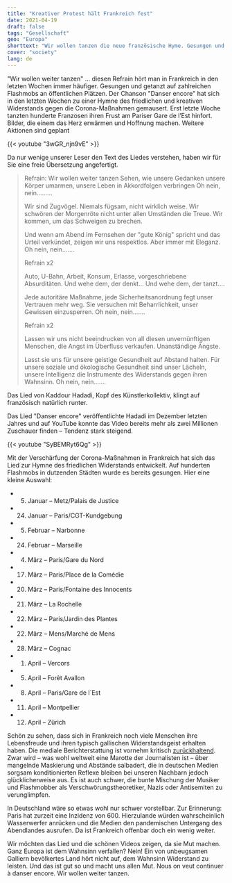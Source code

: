 ```yaml
---
title: "Kreativer Protest hält Frankreich fest"
date: 2021-04-19
draft: false
tags: "Gesellschaft"
geo: "Europa"
shorttext: "Wir wollen tanzen die neue französische Hyme. Gesungen und getanzt wird durch zahlreiche Flashmobs an allen öffentlichen Plätzen."
cover: "society"
lang: de
---
```


"Wir wollen weiter tanzen" … diesen Refrain hört man in Frankreich in den letzten Wochen immer häufiger. Gesungen und getanzt auf zahlreichen Flashmobs an öffentlichen Plätzen. Der Chanson "Danser encore" hat sich in den letzten Wochen zu einer Hymne des friedlichen und kreativen Widerstands gegen die Corona-Maßnahmen gemausert. Erst letzte Woche tanzten hunderte Franzosen ihren Frust am Pariser Gare de l’Est hinfort. Bilder, die einem das Herz erwärmen und Hoffnung machen. Weitere Aktionen sind geplant

{{< youtube "3wGR_njn9vE" >}}

Da nur wenige unserer Leser den Text des Liedes verstehen, haben wir für Sie eine freie Übersetzung angefertigt.

> Refrain:
> Wir wollen weiter tanzen
> Sehen, wie unsere Gedanken unsere Körper umarmen,
> unsere Leben in Akkordfolgen verbringen
> Oh nein, nein………
>
> Wir sind Zugvögel. Niemals fügsam, nicht wirklich weise.
> Wir schwören der Morgenröte nicht unter allen Umständen die Treue.
> Wir kommen, um das Schweigen zu brechen.
>
> Und wenn am Abend im Fernsehen der "gute König" spricht und das Urteil verkündet,
> zeigen wir uns respektlos. Aber immer mit Eleganz.
> Oh nein, nein…….
>
> Refrain x2
>
> Auto, U-Bahn, Arbeit, Konsum, Erlasse, vorgeschriebene Absurditäten.
> Und wehe dem, der denkt…
> Und wehe dem, der tanzt….
>
> Jede autoritäre Maßnahme, jede Sicherheitsanordnung
> fegt unser Vertrauen mehr weg. Sie versuchen mit Beharrlichkeit,
> unser Gewissen einzusperren.
> Oh nein, nein…….
>
> Refrain x2
>
> Lassen wir uns nicht beeindrucken von all diesen
> unvernünftigen Menschen,
> die Angst im Überfluss verkaufen. Unanständige Ängste.
>
> Lasst sie uns für unsere geistige Gesundheit auf Abstand halten.
> Für unsere soziale und ökologische Gesundheit
> sind unser Lächeln, unsere Intelligenz
> die Instrumente des Widerstands gegen ihren Wahnsinn.
> Oh nein, nein…….

Das Lied von Kaddour Hadadi, Kopf des Künstlerkollektiv, klingt auf französisch natürlich runter.

Das Lied "Danser encore" veröffentlichte Hadadi im Dezember letzten Jahres und auf YouTube konnte das Video bereits mehr als zwei Millionen Zuschauer finden – Tendenz stark steigend.

{{< youtube "SyBEMRyt6Qg" >}}

Mit der Verschärfung der Corona-Maßnahmen in Frankreich hat sich das Lied zur Hymne des friedlichen Widerstands entwickelt. Auf hunderten Flashmobs in dutzenden Städten wurde es bereits gesungen. Hier eine kleine Auswahl:

  - 5. Januar – Metz/Palais de Justice
  - 24. Januar – Paris/CGT-Kundgebung
  - 5. Februar – Narbonne
  - 24. Februar – Marseille
  - 4. März – Paris/Gare du Nord
  - 17. März – Paris/Place de la Comédie
  - 20. März – Paris/Fontaine des Innocents
  - 21. März – La Rochelle
  - 22. März – Paris/Jardin des Plantes
  - 22. März – Mens/Marché de Mens
  - 28. März – Cognac
  - 1. April – Vercors
  - 5. April – Forêt Avallon
  - 8. April – Paris/Gare de l´Est
  - 11. April – Montpellier
  - 12. April – Zürich

Schön zu sehen, dass sich in Frankreich noch viele Menschen ihre Lebensfreude und ihren typisch gallischen Widerstandsgeist erhalten haben. Die mediale Berichterstattung ist vornehm kritisch [zurückhaltend](https://www.huffingtonpost.fr/entry/covid-19-des-flashmobs-non-masques-se-multiplient-contre-les-mesures-sanitaires_fr_605a05aec5b6d6c2a2aa87b9 "Covid-19: des flashmobs non masqués se multiplient contre les mesures sanitaires"). Zwar wird – was wohl weltweit eine Marotte der Journalisten ist – über mangelnde Maskierung und Abstände salbadert, die in deutschen Medien sorgsam konditionierten Reflexe bleiben bei unseren Nachbarn jedoch glücklicherweise aus. Es ist auch schwer, die bunte Mischung der Musiker und Flashmobber als Verschwörungstheoretiker, Nazis oder Antisemiten zu verunglimpfen.

In Deutschland wäre so etwas wohl nur schwer vorstellbar. Zur Erinnerung: Paris hat zurzeit eine Inzidenz von 600. Hierzulande würden wahrscheinlich Wasserwerfer anrücken und die Medien den pandemischen Untergang des Abendlandes ausrufen. Da ist Frankreich offenbar doch ein wenig weiter.

Wir möchten das Lied und die schönen Videos zeigen, da sie Mut machen. Ganz Europa ist dem Wahnsinn verfallen? Nein! Ein von unbeugsamen Galliern bevölkertes Land hört nicht auf, dem Wahnsinn Widerstand zu leisten. Und das ist gut so und macht uns allen Mut. Nous on veut continuer à danser encore. Wir wollen weiter tanzen.
